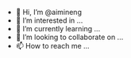 - 👋 Hi, I’m @aimineng
- 👀 I’m interested in ...
- 🌱 I’m currently learning ...
- 💞️ I’m looking to collaborate on ...
- 📫 How to reach me ...

<!---
aimineng/aimineng is a ✨ special ✨ repository because its `README.md` (this file) appears on your GitHub profile.
You can click the Preview link to take a look at your changes.
--->
